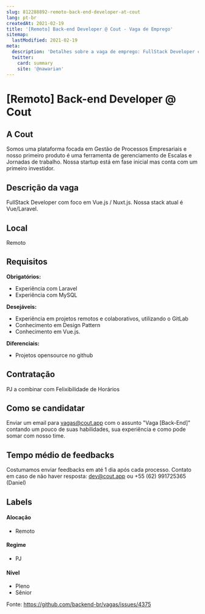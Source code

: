```yaml
---
slug: 812288892-remoto-back-end-developer-at-cout
lang: pt-br
createdAt: 2021-02-19
title: '[Remoto] Back-end Developer @ Cout - Vaga de Emprego'
sitemap:
  lastModified: 2021-02-19
meta:
  description: 'Detalhes sobre a vaga de emprego: FullStack Developer com foco em Vue.js / Nuxt.js. Nossa stack atual é Vue/Laravel.'
  twitter:
    card: summary
    site: '@nawarian'
---
```


# [Remoto] Back-end Developer @ Cout

## A Cout

Somos uma plataforma focada em Gestão de Processos Empresariais e nosso primeiro produto é uma ferramenta de gerenciamento de Escalas e Jornadas de trabalho. Nossa startup está em fase inicial mas conta com um primeiro investidor.

## Descrição da vaga

FullStack Developer com foco em Vue.js / Nuxt.js. Nossa stack atual é Vue/Laravel.

## Local

Remoto

## Requisitos

**Obrigatórios:**
- Experiência com Laravel
- Experiência com MySQL


**Desejáveis:**
- Experiência em projetos remotos e colaborativos, utilizando o GitLab
- Conhecimento em Design Pattern
- Conhecimento em Vue.js.


**Diferenciais:**
- Projetos opensource no github

## Contratação

PJ a combinar com Felixibilidade de Horários

## Como se candidatar

Enviar um email para vagas@cout.app com o assunto "Vaga [Back-End]" contando um pouco de suas habilidades, sua experiência e como pode somar com nosso time.

## Tempo médio de feedbacks

Costumamos enviar feedbacks em até 1 dia após cada processo.
Contato em caso de não haver resposta: dev@cout.app ou +55 (62) 991725365 (Daniel)


## Labels
<!-- retire os labels que não fazem sentido à vaga -->

#### Alocação
- Remoto

#### Regime
- PJ

#### Nível
- Pleno
- Sênior

Fonte: https://github.com/backend-br/vagas/issues/4375